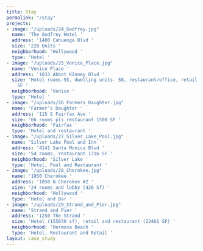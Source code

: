 ```yaml
---
title: Stay
permalink: "/stay"
projects:
- image: "/uploads/24_Godfrey.jpg"
  name: 'The Godfrey Hotel '
  address: '1400 Cahuenga Blvd '
  size: '220 Units '
  neighborhood: 'Hollywood '
  type: 'Hotel '
- image: "/uploads/25_Venice_Place.jpg"
  name: 'Venice Place '
  address: '1033 Abbot KInney Blvd '
  size: 'Hotel rooms-93, dwelling units- 58, restaurant/office, retail and spa 10507
    SF '
  neighborhood: 'Venice '
  type: 'Hotel '
- image: "/uploads/26_Farmers_Daughter.jpg"
  name: 'Farmer’s Daughter '
  address: '115 S Fairfax Ave '
  size: '66 rooms pls restaurant 1500 SF '
  neighborhood: 'Fairfax '
  type: 'Hotel and restaurant '
- image: "/uploads/27_Silver_Lake_Pool.jpg"
  name: 'Silver Lake Pool and Inn '
  address: '4141 Santa Monica Blvd '
  size: '54 rooms, restaurant 1716 SF '
  neighborhood: 'Silver Lake '
  type: 'Hotel, Pool and Restaurant '
- image: "/uploads/28_Cherokee.jpg"
  name: '1850 Cherokee '
  address: '1850 N Cherokee #2 '
  size: '24 rooms and lobby (426 Sf) '
  neighborhood: 'Hollywood '
  type: 'Hotel and Bar '
- image: "/uploads/29_Strand_and_Pier.jpg"
  name: 'Strand and Pier '
  address: '1250 The Strand '
  size: 'Hotel (155030 sf), retail and restaurant (22461 SF) '
  neighborhood: 'Hermosa Beach '
  type: 'Hotel, Restaurant and Retail '
layout: case_study
---
```



